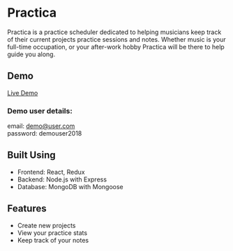 # Practica

Practica is a practice scheduler dedicated to helping musicians keep track of their current projects practice sessions and notes. Whether music is your full-time occupation, or your after-work hobby Practica will be there to help guide you along.

## Demo

[Live Demo](https://calm-escarpment-51268.herokuapp.com/)

### Demo user details:

email: demo@user.com<br/>
password: demouser2018

## Built Using

- Frontend: React, Redux
- Backend: Node.js with Express
- Database: MongoDB with Mongoose

## Features

- Create new projects
- View your practice stats
- Keep track of your notes
